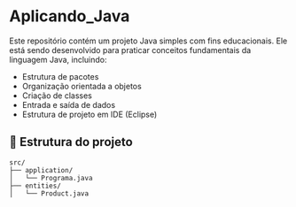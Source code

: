 # Aplicando_Java

Este repositório contém um projeto Java simples com fins educacionais. Ele está sendo desenvolvido para praticar conceitos fundamentais da linguagem Java, incluindo:

- Estrutura de pacotes
- Organização orientada a objetos
- Criação de classes
- Entrada e saída de dados
- Estrutura de projeto em IDE (Eclipse)

## 📁 Estrutura do projeto

```plaintext
src/
├── application/
│   └── Programa.java
├── entities/
│   └── Product.java
